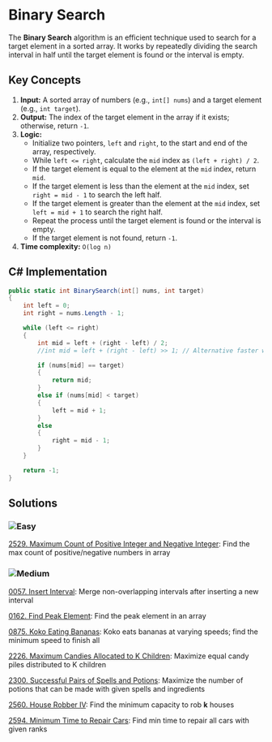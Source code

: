 # Binary Search

The **Binary Search** algorithm is an efficient technique used to search for a target element in a sorted array. It works by repeatedly dividing the search interval in half until the target element is found or the interval is empty.

## Key Concepts

1. **Input:** A sorted array of numbers (e.g., `int[] nums`) and a target element (e.g., `int target`).
2. **Output:** The index of the target element in the array if it exists; otherwise, return `-1`.
3. **Logic:**
   - Initialize two pointers, `left` and `right`, to the start and end of the array, respectively.
   - While `left <= right`, calculate the `mid` index as `(left + right) / 2`.
   - If the target element is equal to the element at the `mid` index, return `mid`.
   - If the target element is less than the element at the `mid` index, set `right = mid - 1` to search the left half.
   - If the target element is greater than the element at the `mid` index, set `left = mid + 1` to search the right half.
   - Repeat the process until the target element is found or the interval is empty.
   - If the target element is not found, return `-1`.
4. **Time complexity:** `O(log n)`

## C# Implementation

```csharp
public static int BinarySearch(int[] nums, int target)
{
    int left = 0;
    int right = nums.Length - 1;

    while (left <= right)
    {
        int mid = left + (right - left) / 2;
        //int mid = left + (right - left) >> 1; // Alternative faster way to calculate mid

        if (nums[mid] == target)
        {
            return mid;
        }
        else if (nums[mid] < target)
        {
            left = mid + 1;
        }
        else
        {
            right = mid - 1;
        }
    }

    return -1;
}
```

## Solutions

### ![Easy](https://img.shields.io/badge/Easy-46c6c2)

[2529. Maximum Count of Positive Integer and Negative Integer](/Searching%2FBinary%20Search%2F2529.%20Maximum%20Count%20of%20Positive%20Integer%20and%20Negative%20Integer): Find the max count of positive/negative numbers in array

### ![Medium](https://img.shields.io/badge/Medium-fac31d)

[0057. Insert Interval](/Searching%2FBinary%20Search%2F0057.%20Insert%20Interval): Merge non-overlapping intervals after inserting a new interval

[0162. Find Peak Element](/Searching%2FBinary%20Search%2F0162.%20Find%20Peak%20Element): Find the peak element in an array

[0875. Koko Eating Bananas](/Searching%2FBinary%20Search%2F0875.%20Koko%20Eating%20Bananas): Koko eats bananas at varying speeds; find the minimum speed to finish all

[2226. Maximum Candies Allocated to K Children](/Searching%2FBinary%20Search%2F2226.%20Maximum%20Candies%20Allocated%20to%20K%20Children): Maximize equal candy piles distributed to K children

[2300. Successful Pairs of Spells and Potions](/Searching%2FBinary%20Search%2F2300.%20Successful%20Pairs%20of%20Spells%20and%20Potions): Maximize the number of potions that can be made with given spells and ingredients

[2560. House Robber IV](/Searching%2FBinary%20Search%2F2560.%20House%20Robber%20IV): Find the minimum capacity to rob **k** houses

[2594. Minimum Time to Repair Cars](/Searching%2FBinary%20Search%2F2594.%20Minimum%20Time%20to%20Repair%20Cars): Find min time to repair all cars with given ranks
